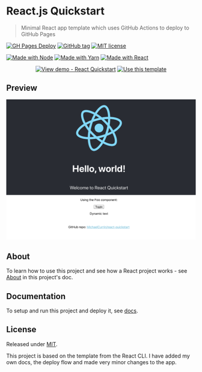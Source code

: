 # React.js Quickstart
> Minimal React app template which uses GitHub Actions to deploy to GitHub Pages

[![GH Pages Deploy](https://github.com/MichaelCurrin/react-quickstart/workflows/GH%20Pages%20Deploy/badge.svg)](https://github.com/MichaelCurrin/react-quickstart/actions)
[![GitHub tag](https://img.shields.io/github/tag/MichaelCurrin/react-quickstart)](https://github.com/MichaelCurrin/react-quickstart/tags/)
[![MIT license](https://img.shields.io/badge/License-MIT-blue.svg)](#license)

[![Made with Node](https://img.shields.io/badge/Node.js->=10.X-blue?logo=node.js&logoColor=white)](https://nodejs.org)
[![Made with Yarn](https://img.shields.io/badge/Yarn->=1.X-blue?logo=yarn&logoColor=white)](https://classic.yarnpkg.com)
[![Made with React](https://img.shields.io/github/package-json/dependency-version/MichaelCurrin/react-quickstart/react?logo=react)](https://www.npmjs.com/package/react)


<div align="center">

[![View demo - React Quickstart](https://img.shields.io/badge/View_demo-React_App_Quickstart-green?style=for-the-badge)](https://michaelcurrin.github.io/react-quickstart/)
[![Use this template](https://img.shields.io/badge/Use_this_template-2ea44f?style=for-the-badge)](https://github.com/MichaelCurrin/react-quickstart/generate)

</div>


## Preview

<div align="center">

![Sample screenshot](/sample.png "Sample screenshot")

</div>


## About

To learn how to use this project and see how a React project works - see [About](/docs/template-notes/about.md) in this project's doc.


## Documentation

To setup and run this project and deploy it, see [docs](/docs/README.md).


## License

Released under [MIT](/LICENSE).

This project is based on the template from the React CLI. I have added my own docs, the deploy flow and made very minor changes to the app.
